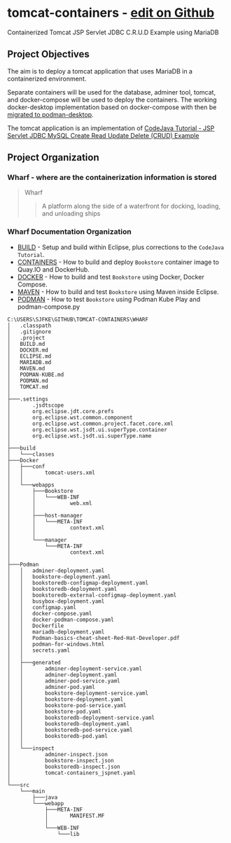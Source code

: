 # tomcat-containers - [edit on Github](https://github.com/sjfke/tomcat-containers/#readme)

Containerized Tomcat JSP Servlet JDBC C.R.U.D Example using MariaDB

## Project Objectives

The aim is to deploy a tomcat application that uses MariaDB in a containerized environment.

Separate containers will be used for the database, adminer tool, tomcat, and docker-compose will be used to deploy the containers.
The working docker-desktop implementation based on docker-compose with then be [migrated to podman-desktop](https://fedoramagazine.org/docker-and-fedora-37-migrating-to-podman/). 

The tomcat application is an implementation of [CodeJava Tutorial - JSP Servlet JDBC MySQL Create Read Update Delete (CRUD) Example](https://www.codejava.net/coding/jsp-servlet-jdbc-mysql-create-read-update-delete-crud-example)

## Project Organization

### Wharf - where are the containerization information is stored

> Wharf
>> A platform along the side of a waterfront for docking, loading, and unloading ships

### Wharf Documentation Organization

* [BUILD](./wharf/BUILD.md)  - Setup and build within Eclipse, plus corrections to the `CodeJava Tutorial`.
* [CONTAINERS](./wharf/CONTAINERS.md) - How to build and deploy `Bookstore` container image to Quay.IO and DockerHub.
* [DOCKER](./wharf/DOCKER.md) - How to build and test `Bookstore` using Docker, Docker Compose.
* [MAVEN](./wharf/MAVEN.md)  - How to build and test `Bookstore` using Maven inside Eclipse.
* [PODMAN](./wharf/PODMAN.md)  - How to test `Bookstore` using Podman Kube Play and podman-compose.py

```text
C:\USERS\SJFKE\GITHUB\TOMCAT-CONTAINERS\WHARF
│   .classpath
│   .gitignore
│   .project
│   BUILD.md
│   DOCKER.md
│   ECLIPSE.md
│   MARIADB.md
│   MAVEN.md
│   PODMAN-KUBE.md
│   PODMAN.md
│   TOMCAT.md
│
├───.settings
│       .jsdtscope
│       org.eclipse.jdt.core.prefs
│       org.eclipse.wst.common.component
│       org.eclipse.wst.common.project.facet.core.xml
│       org.eclipse.wst.jsdt.ui.superType.container
│       org.eclipse.wst.jsdt.ui.superType.name
│
├───build
│   └───classes
├───Docker
│   ├───conf
│   │       tomcat-users.xml
│   │
│   └───webapps
│       ├───Bookstore
│       │   └───WEB-INF
│       │           web.xml
│       │
│       ├───host-manager
│       │   └───META-INF
│       │           context.xml
│       │
│       └───manager
│           └───META-INF
│                   context.xml
│
├───Podman
│   │   adminer-deployment.yaml
│   │   bookstore-deployment.yaml
│   │   bookstoredb-configmap-deployment.yaml
│   │   bookstoredb-deployment.yaml
│   │   bookstoredb-external-configmap-deployment.yaml
│   │   busybox-deployment.yaml
│   │   configmap.yaml
│   │   docker-compose.yaml
│   │   docker-podman-compose.yaml
│   │   Dockerfile
│   │   mariadb-deployment.yaml
│   │   Podman-basics-cheat-sheet-Red-Hat-Developer.pdf
│   │   podman-for-windows.html
│   │   secrets.yaml
│   │
│   ├───generated
│   │       adminer-deployment-service.yaml
│   │       adminer-deployment.yaml
│   │       adminer-pod-service.yaml
│   │       adminer-pod.yaml
│   │       bookstore-deployment-service.yaml
│   │       bookstore-deployment.yaml
│   │       bookstore-pod-service.yaml
│   │       bookstore-pod.yaml
│   │       bookstoredb-deployment-service.yaml
│   │       bookstoredb-deployment.yaml
│   │       bookstoredb-pod-service.yaml
│   │       bookstoredb-pod.yaml
│   │
│   └───inspect
│           adminer-inspect.json
│           bookstore-inspect.json
│           bookstoredb-inspect.json
│           tomcat-containers_jspnet.yaml
│
└───src
    └───main
        ├───java
        └───webapp
            ├───META-INF
            │       MANIFEST.MF
            │
            └───WEB-INF
                └───lib
```
